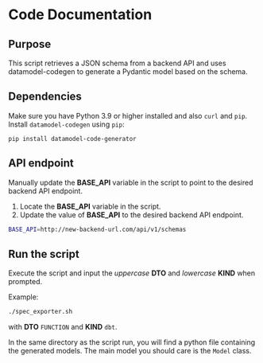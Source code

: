 # Code Documentation

## Purpose

This script retrieves a JSON schema from a backend API and uses datamodel-codegen to generate a Pydantic model based on the schema.

## Dependencies

Make sure you have Python 3.9 or higher installed and also `curl` and `pip`.
Install `datamodel-codegen` using `pip`:

```shell
pip install datamodel-code-generator
```

## API endpoint

Manually update the **BASE_API** variable in the script to point to the desired backend API endpoint.

1. Locate the **BASE_API** variable in the script.
2. Update the value of **BASE_API** to the desired backend API endpoint.

```bash
BASE_API=http://new-backend-url.com/api/v1/schemas
```

## Run the script

Execute the script and input the *uppercase* **DTO** and *lowercase* **KIND** when prompted.

Example:

```bash
./spec_exporter.sh
```

with **DTO** `FUNCTION` and **KIND** `dbt`.

In the same directory as the script run, you will find a python file containing the generated models. The main model you should care is the `Model` class.

